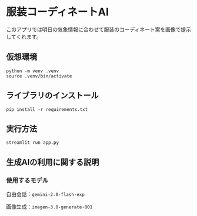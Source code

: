 # 服装コーディネートAI
このアプリでは明日の気象情報に合わせて服装のコーディネート案を画像で提示してくれます。

## 仮想環境
```shell
python -m venv .venv
source .venv/bin/activate
```

## ライブラリのインストール
```shell
pip install -r requirements.txt
```

## 実行方法
```shell
streamlit run app.py
```

## 生成AIの利用に関する説明

### 使用するモデル

自由会話：`gemini-2.0-flash-exp`

画像生成：`imagen-3.0-generate-001`
